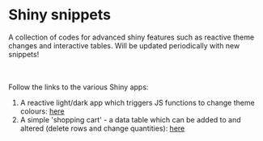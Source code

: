 # Shiny snippets

A collection of codes for advanced shiny features such as reactive theme changes and interactive tables. Will be updated periodically with new snippets!


<br></br>
Follow the links to the various Shiny apps:
1. A reactive light/dark app which triggers JS functions to change theme colours: [here](https://github.com/JamieSamson/shiny_snippets/blob/main/Theme%20toggle.R) 
2. A simple 'shopping cart' - a data table which can be added to and altered (delete rows and change quantities): [here](https://github.com/JamieSamson/shiny_snippets/blob/main/Shopping%20cart.R)
